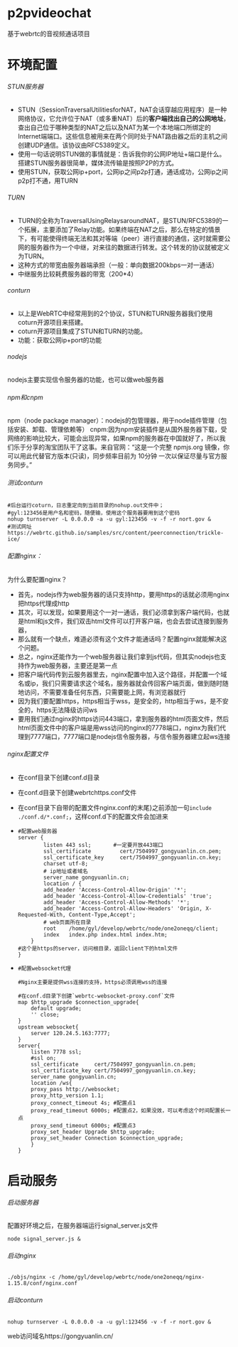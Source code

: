 # p2pvideochat
基于webrtc的音视频通话项目
# 环境配置
###### STUN服务器

- STUN（SessionTraversalUtilitiesforNAT，NAT会话穿越应用程序）是一种网络协议，它允许位于NAT（或多重NAT）后的**客户端找出自己的公网地址**，查出自己位于哪种类型的NAT之后以及NAT为某一个本地端口所绑定的Internet端端口。这些信息被用来在两个同时处于NAT路由器之后的主机之间创建UDP通信。该协议由RFC5389定义。
- 使用一句话说明STUN做的事情就是：告诉我你的公网IP地址+端口是什么。搭建STUN服务器很简单，媒体流传输是按照P2P的方式。
- 使用STUN，获取公网ip+port，公网ip之间p2p打通，通话成功，公网ip之间p2p打不通，用TURN

###### TURN

- TURN的全称为TraversalUsingRelaysaroundNAT，是STUN/RFC5389的一个拓展，主要添加了Relay功能。如果终端在NAT之后，那么在特定的情景下，有可能使得终端无法和其对等端（peer）进行直接的通信，这时就需要公网的服务器作为一个中继，对来往的数据进行转发。这个转发的协议就被定义为TURN。
- 这种方式的带宽由服务器端承担（一般：单向数据200kbps一对一通话）
- 中继服务比较耗费服务器的带宽（200*4）

###### conturn

- 以上是WebRTC中经常用到的2个协议，STUN和TURN服务器我们使用coturn开源项目来搭建。
- coturn开源项目集成了STUN和TURN的功能。
- 功能：获取公网ip+port的功能


###### nodejs

nodejs主要实现信令服务器的功能，也可以做web服务器

###### npm和cnpm

npm（node package manager）：nodejs的包管理器，用于node插件管理（包括安装、卸载、管理依赖等） 
cnpm:因为npm安装插件是从国外服务器下载，受网络的影响比较大，可能会出现异常，如果npm的服务器在中国就好了，所以我们乐于分享的淘宝团队干了这事。来自官网：“这是一个完整 npmjs.org 镜像，你可以用此代替官方版本(只读)，同步频率目前为 10分钟 一次以保证尽量与官方服务同步。”

###### 测试conturn

```shell
#后台运行coturn，日志重定向到当前目录的nohup.out文件中；
#gyl:123456是用户名和密码，随便输，使用这个服务器要用到这个密码
nohup turnserver -L 0.0.0.0 -a -u gyl:123456 -v -f -r nort.gov &
#测试网址
https://webrtc.github.io/samples/src/content/peerconnection/trickle-ice/
```

###### 配置nginx：

为什么要配置nginx？

- 首先，nodejs作为web服务器的话只支持http，要用https的话就必须用nginx把https代理成http
- 其次，可以发现，如果要用这个一对一通话，我们必须拿到客户端代码，也就是html和js文件，我们双击html文件可以打开客户端，也会去尝试连接到服务器，
- 那么就有一个缺点，难道必须有这个文件才能通话吗？配置nginx就能解决这个问题。
- 总之，nginx还能作为一个web服务器让我们拿到js代码，但其实nodejs也支持作为web服务器，主要还是第一点
- 把客户端代码传到云服务器里去，nginx配置中加入这个路径，并配置一个域名或ip，我们只需要请求这个域名，服务器就会传回客户端页面，做到随时随地访问，不需要准备任何东西，只需要能上网，有浏览器就行
- 因为我们要配置https，https相当于wss，是安全的，http相当于ws，是不安全的，https无法降级访问ws
- 要用我们通过nginx的https访问443端口，拿到服务器的html页面文件，然后html页面文件中的客户端是用wss访问的nginx的7778端口，nginx为我们代理到7777端口，7777端口是nodejs信令服务器，与信令服务器建立起ws连接

###### nginx配置文件

- 在conf目录下创建conf.d目录

- 在conf.d目录下创建webrtc­https.conf文件

- 在conf目录下自带的配置文件nginx.conf的末尾}之前添加一句`include ./conf.d/*.conf;`，这样conf.d下的配置文件会加进来

- ```shell
  #配置web服务器
  server {
          listen 443 ssl;		#一定要开放443端口
          ssl_certificate         cert/7504997_gongyuanlin.cn.pem;
          ssl_certificate_key     cert/7504997_gongyuanlin.cn.key;
          charset utf‐8;
          # ip地址或者域名
          server_name gongyuanlin.cn;
          location / {
          add_header 'Access‐Control‐Allow‐Origin' '*';
          add_header 'Access‐Control‐Allow‐Credentials' 'true';
          add_header 'Access‐Control‐Allow‐Methods' '*';
          add_header 'Access‐Control‐Allow‐Headers' 'Origin, X‐Requested‐With, Content‐Type,Accept';
          # web页面所在目录
          root    /home/gyl/develop/webrtc/node/one2oneqq/client;
          index   index.php index.html index.htm;
      }
  #这个是https的server，访问根目录，返回client下的html文件
  }
  ```

- ```shell
  #配置websocket代理
  
  #Nginx主要是提供wss连接的支持，https必须调用wss的连接
  
  #在conf.d目录下创建`webrtc-websocket-proxy.conf`文件
  map $http_upgrade $connection_upgrade{
      default upgrade;
      '' close;
  }
  upstream websocket{
      server 120.24.5.163:7777;
  }
  server{
      listen 7778 ssl;
      #ssl on;
      ssl_certificate     cert/7504997_gongyuanlin.cn.pem;
      ssl_certificate_key cert/7504997_gongyuanlin.cn.key;
      server_name gongyuanlin.cn;
      location /ws{
      proxy_pass http://websocket;
      proxy_http_version 1.1;
      proxy_connect_timeout 4s; #配置点1
      proxy_read_timeout 6000s; #配置点2，如果没效，可以考虑这个时间配置长一点
      proxy_send_timeout 6000s; #配置点3
      proxy_set_header Upgrade $http_upgrade;
      proxy_set_header Connection $connection_upgrade;
      }
  }
  
  ```

# 启动服务

###### 启动服务器

配置好环境之后，在服务器端运行signal_server.js文件

```shell
node signal_server.js &
```

###### 启动nginx

```shell
./objs/nginx -c /home/gyl/develop/webrtc/node/one2oneqq/nginx-1.15.8/conf/nginx.conf
```

###### 启动conturn

```shell
nohup turnserver -L 0.0.0.0 -a -u gyl:123456 -v -f -r nort.gov &
```

web访问域名https://gongyuanlin.cn/
